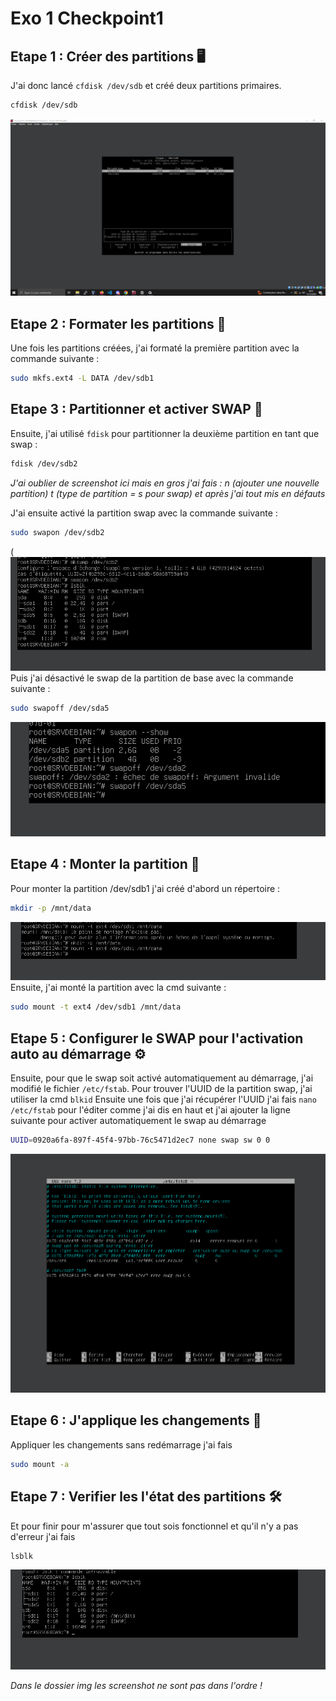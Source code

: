 # Exo 1 Checkpoint1

## Etape 1 : Créer des partitions 🖥️
J'ai donc lancé `cfdisk /dev/sdb` et créé deux partitions primaires.

```bash
cfdisk /dev/sdb
```
![Etape1](img/Screenshot_9.png)
## Etape 2 : Formater les partitions 💾
Une fois les partitions créées, j'ai formaté la première partition avec la commande suivante :

```bash
sudo mkfs.ext4 -L DATA /dev/sdb1
```
## Etape 3 : Partitionner et activer SWAP 🔄
Ensuite, j'ai utilisé `fdisk` pour partitionner la deuxième partition en tant que swap :

```bash
fdisk /dev/sdb2
```
*J'ai oublier de screenshot ici mais en gros j'ai fais : n (ajouter une nouvelle partition) t (type de partition = s pour swap) et après j'ai tout mis en défauts*

J'ai ensuite activé la partition swap avec la commande suivante :

```bash
sudo swapon /dev/sdb2
```
(
![Etape3](img/Screenshot_1.png)
Puis j'ai désactivé le swap de la partition de base avec la commande suivante :

```bash
sudo swapoff /dev/sda5
```
![Etape3](img/Screenshot_2.png)
## Etape 4 : Monter la partition 📂
Pour monter la partition /dev/sdb1 j'ai créé d'abord un répertoire :

```bash
mkdir -p /mnt/data
```
![Etape4](img/Screenshot_3.png)
Ensuite, j'ai monté la partition avec la cmd suivante :

```bash
sudo mount -t ext4 /dev/sdb1 /mnt/data
```

## Etape 5 : Configurer le SWAP pour l'activation auto au démarrage ⚙️
Ensuite, pour que le swap soit activé automatiquement au démarrage, j'ai modifié le fichier `/etc/fstab`.
Pour trouver l'UUID de la partition swap, j'ai utiliser la cmd `blkid`
Ensuite une fois que j'ai récupérer l'UUID j'ai fais `nano /etc/fstab` pour l'éditer comme j'ai dis en haut
et j'ai ajouter la ligne suivante pour activer automatiquement le swap au démarrage
```bash
UUID=0920a6fa-897f-45f4-97bb-76c5471d2ec7 none swap sw 0 0
```
![Etape5](img/Screenshot_4.png)
## Etape 6 : J'applique les changements 🔄
Appliquer les changements sans redémarrage j'ai fais
```bash
sudo mount -a
```
## Etape 7 : Verifier les l'état des partitions 🛠️
Et pour finir pour m'assurer que tout sois fonctionnel et qu'il n'y a pas d'erreur j'ai fais
```bash
lsblk
```
![Etape7](img/Screenshot_5.png)

*Dans le dossier img les screenshot ne sont pas dans l'ordre !*
